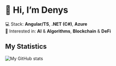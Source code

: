 # 👋 Hi, I’m Denys

💻 Stack: **Angular/TS**, **.NET (C#)<!--/F#-->**, **Azure** <br>
💓 Interested in: **AI** & **Algorithms**, **Blockchain** & **DeFi**
<!--⌨️ Currently focused on: **F#** & **Python** learning <br>-->

<!--
## My Projects
[![Readme Card](https://github-readme-stats.vercel.app/api/pin/?username=YatsInc&repo=L-Alfred&theme=github_dark)](https://github.com/YatsInc/L-Alfred)
[![Readme Card](https://github-readme-stats.vercel.app/api/pin/?username=YatsInc&repo=AuthAPI&theme=github_dark)](https://github.com/YatsInc/AuthAPI)
-->

## My Statistics
![My GitHub stats](https://github-readme-stats.vercel.app/api?username=dyats&show_icons=true&count_private=true&theme=github_dark)
